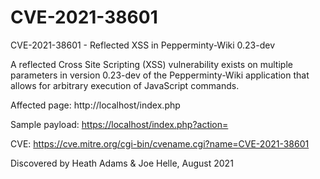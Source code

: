 # CVE-2021-38601
CVE-2021-38601 - Reflected XSS in Pepperminty-Wiki 0.23-dev

A reflected Cross Site Scripting (XSS) vulnerability exists on multiple parameters in version 0.23-dev of the Pepperminty-Wiki application that allows for arbitrary execution of JavaScript commands.

Affected page: http://localhost/index.php

Sample payload: [https://localhost/index.php?action=<script>alert(1)</script>](https://localhost/index.php?action=<script>alert(1)</script>)

CVE: https://cve.mitre.org/cgi-bin/cvename.cgi?name=CVE-2021-38601

Discovered by Heath Adams & Joe Helle, August 2021
